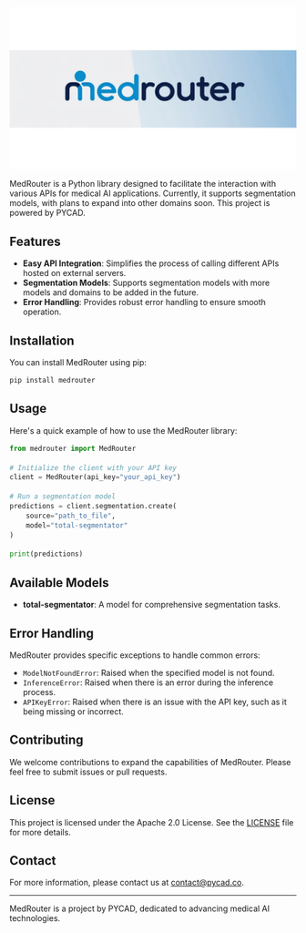 ![MedRouter Banner](assets/Medrouter_banner.png)


MedRouter is a Python library designed to facilitate the interaction with various APIs for medical AI applications. Currently, it supports segmentation models, with plans to expand into other domains soon. This project is powered by PYCAD.

## Features

- **Easy API Integration**: Simplifies the process of calling different APIs hosted on external servers.
- **Segmentation Models**: Supports segmentation models with more models and domains to be added in the future.
- **Error Handling**: Provides robust error handling to ensure smooth operation.

## Installation

You can install MedRouter using pip:
```bash
pip install medrouter
```

## Usage

Here's a quick example of how to use the MedRouter library:
```python
from medrouter import MedRouter

# Initialize the client with your API key
client = MedRouter(api_key="your_api_key")

# Run a segmentation model
predictions = client.segmentation.create(
    source="path_to_file",
    model="total-segmentator"
)

print(predictions)
```

## Available Models

- **total-segmentator**: A model for comprehensive segmentation tasks.

## Error Handling

MedRouter provides specific exceptions to handle common errors:

- `ModelNotFoundError`: Raised when the specified model is not found.
- `InferenceError`: Raised when there is an error during the inference process.
- `APIKeyError`: Raised when there is an issue with the API key, such as it being missing or incorrect.

## Contributing

We welcome contributions to expand the capabilities of MedRouter. Please feel free to submit issues or pull requests.

## License

This project is licensed under the Apache 2.0 License. See the [LICENSE](LICENSE) file for more details.

## Contact

For more information, please contact us at [contact@pycad.co](mailto:contact@pycad.co).

---

MedRouter is a project by PYCAD, dedicated to advancing medical AI technologies.